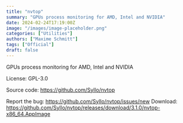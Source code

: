 ```yaml
---
title: "nvtop"
summary: "GPUs process monitoring for AMD, Intel and NVIDIA"
date: 2024-02-24T17:19:00Z
image: "/images/image-placeholder.png"
categories: ["Utilities"]
authors: ["Maxime Schmitt"]
tags: ["Official"]
draft: false
---
```


GPUs process monitoring for AMD, Intel and NVIDIA

License: GPL-3.0

Source code: <https://github.com/Syllo/nvtop>

Report the bug: <https://github.com/Syllo/nvtop/issues/new>
Download: <https://github.com/Syllo/nvtop/releases/download/3.1.0/nvtop-x86_64.AppImage>
